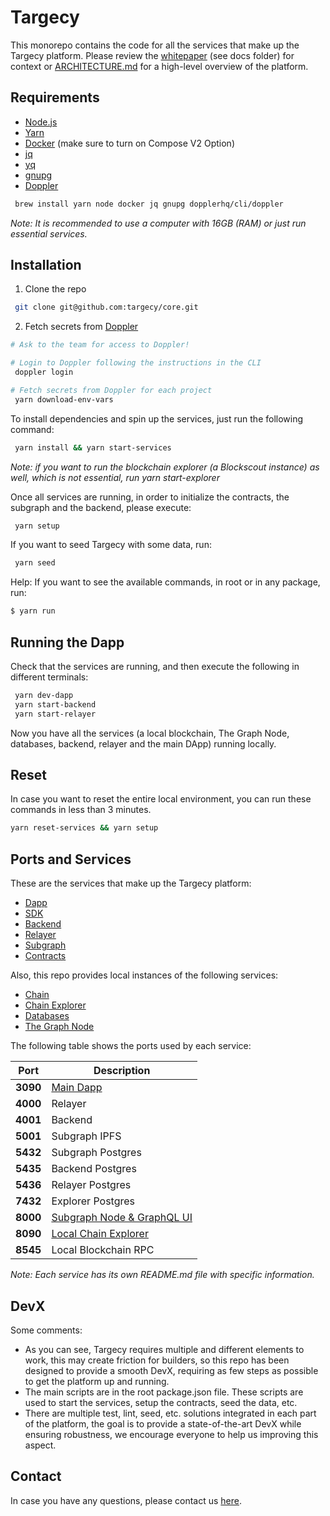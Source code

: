# Targecy

This monorepo contains the code for all the services that make up the Targecy platform. Please review the [whitepaper](./docs/whitepaper.pdf) (see docs folder) for context or [ARCHITECTURE.md](./ARCHITECTURE.md) for a high-level overview of the platform.

## Requirements

- [Node.js](https://nodejs.org/en/)
- [Yarn](https://yarnpkg.com/)
- [Docker](https://www.docker.com/) (make sure to turn on Compose V2 Option)
- [jq](https://jqlang.github.io/jq/)
- [yq](https://mikefarah.gitbook.io/yq/)
- [gnupg](https://www.gnupg.org/)
- [Doppler](https://doppler.com)

```bash
 brew install yarn node docker jq gnupg dopplerhq/cli/doppler
```

_Note: It is recommended to use a computer with 16GB (RAM) or just run essential services._

## Installation

1. Clone the repo

```bash
 git clone git@github.com:targecy/core.git
```

2. Fetch secrets from [Doppler](https://www.doppler.com/)

```bash
# Ask to the team for access to Doppler!

# Login to Doppler following the instructions in the CLI
 doppler login

# Fetch secrets from Doppler for each project
 yarn download-env-vars
```

To install dependencies and spin up the services, just run the following command:

```bash
 yarn install && yarn start-services
```

_Note: if you want to run the blockchain explorer (a Blockscout instance) as well, which is not essential, run yarn start-explorer_

Once all services are running, in order to initialize the contracts, the subgraph and the backend, please execute:

```bash
 yarn setup
```

If you want to seed Targecy with some data, run:

```bash
 yarn seed
```

Help: If you want to see the available commands, in root or in any package, run:

```bash
$ yarn run
```

## Running the Dapp

Check that the services are running, and then execute the following in different terminals:

```bash
 yarn dev-dapp
 yarn start-backend
 yarn start-relayer
```

Now you have all the services (a local blockchain, The Graph Node, databases, backend, relayer and the main DApp) running locally.

## Reset

In case you want to reset the entire local environment, you can run these commands in less than 3 minutes.

```bash
yarn reset-services && yarn setup
```

## Ports and Services

These are the services that make up the Targecy platform:

- [Dapp](./packages/webapp/README.md)
- [SDK](./packages/sdk/README.md)
- [Backend](./packages/backend/README.md)
- [Relayer](./packages/relayer/README.md)
- [Subgraph](./packages/subgraph/README.md)
- [Contracts](./packages/solidity-ts/README.md)

Also, this repo provides local instances of the following services:

- [Chain](./packages/services/chain/docker-compose.yml)
- [Chain Explorer](./packages/services/explorer/docker-compose-no-build-ganache.yml)
- [Databases](./packages/services/databases/docker-compose.yml)
- [The Graph Node](./packages/services/subgraph/docker-compose.yml)

The following table shows the ports used by each service:

| Port     | Description                                                                        |
| -------- | ---------------------------------------------------------------------------------- |
| **3090** | [Main Dapp](http://localhost:3090)                                                 |
| **4000** | Relayer                                                                            |
| **4001** | Backend                                                                            |
| **5001** | Subgraph IPFS                                                                      |
| **5432** | Subgraph Postgres                                                                  |
| **5435** | Backend Postgres                                                                   |
| **5436** | Relayer Postgres                                                                   |
| **7432** | Explorer Postgres                                                                  |
| **8000** | [Subgraph Node & GraphQL UI](http://localhost:8000/subgraphs/name/targecy/graphql) |
| **8090** | [Local Chain Explorer](http://localhost:8090)                                      |
| **8545** | Local Blockchain RPC                                                               |

_Note: Each service has its own README.md file with specific information._

## DevX

Some comments:

- As you can see, Targecy requires multiple and different elements to work, this may create friction for builders, so this repo has been designed to provide a smooth DevX, requiring as few steps as possible to get the platform up and running.
- The main scripts are in the root package.json file. These scripts are used to start the services, setup the contracts, seed the data, etc.
- There are multiple test, lint, seed, etc. solutions integrated in each part of the platform, the goal is to provide a state-of-the-art DevX while ensuring robustness, we encourage everyone to help us improving this aspect.

## Contact

In case you have any questions, please contact us [here](mailto:martin@targecy.xyz).
